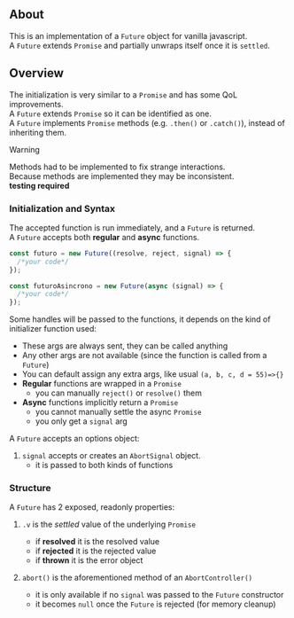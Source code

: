 ## About

This is an implementation of a `Future` object for vanilla javascript.  
A `Future` extends `Promise` and partially unwraps itself once it is `settled`.

## Overview

The initialization is very similar to a `Promise` and has some QoL improvements.  
A `Future` extends `Promise` so it can be identified as one.  
A `Future` implements `Promise` methods (e.g. `.then()` or `.catch()`), instead of inheriting them.

> [!WARNING]  
> Methods had to be implemented to fix strange interactions.  
> Because methods are implemented they may be inconsistent.  
> **testing required**

### Initialization and Syntax

The accepted function is run immediately, and a `Future` is returned.  
A `Future` accepts both **regular** and **async** functions.

```javascript
const futuro = new Future((resolve, reject, signal) => {
  /*your code*/
});
```

```javascript
const futuroAsincrono = new Future(async (signal) => {
  /*your code*/
});
```

Some handles will be passed to the functions, it depends on the kind of initializer function used:

- These args are always sent, they can be called anything
- Any other args are not available (since the function is called from a `Future`)
- You can default assign any extra args, like usual `(a, b, c, d = 55)=>{}`
- **Regular** functions are wrapped in a `Promise`
  - you can manually `reject()` or `resolve()` them
- **Async** functions implicitly return a `Promise`
  - you cannot manually settle the async `Promise`
  - you only get a `signal` arg

A `Future` accepts an options object:

1. `signal` accepts or creates an `AbortSignal` object.
   - it is passed to both kinds of functions

### Structure

A `Future` has 2 exposed, readonly properties:

1. `.v` is the _settled_ value of the underlying `Promise`

   - if **resolved** it is the resolved value
   - if **rejected** it is the rejected value
   - if **thrown** it is the error object

2. `abort()` is the aforementioned method of an `AbortController()`

   - it is only available if no `signal` was passed to the `Future` constructor
   - it becomes `null` once the `Future` is rejected (for memory cleanup)
